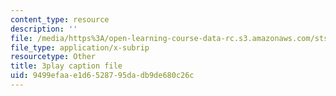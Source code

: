 ```yaml
---
content_type: resource
description: ''
file: /media/https%3A/open-learning-course-data-rc.s3.amazonaws.com/sts-081-innovation-systems-for-science-technology-energy-manufacturing-and-health-spring-2017/9499efaae1d6528795dadb9de680c26c_mCxtdohSJZQ.vtt
file_type: application/x-subrip
resourcetype: Other
title: 3play caption file
uid: 9499efaa-e1d6-5287-95da-db9de680c26c
---
```

